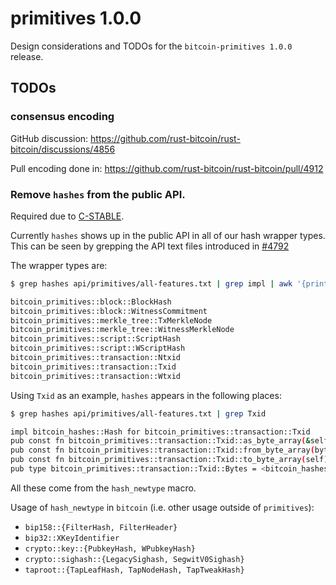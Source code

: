 # primitives 1.0.0

Design considerations and TODOs for the `bitcoin-primitives 1.0.0` release.

## TODOs

### consensus encoding

GitHub discussion: https://github.com/rust-bitcoin/rust-bitcoin/discussions/4856

Pull encoding done in: https://github.com/rust-bitcoin/rust-bitcoin/pull/4912

<!-- TODO: Add a consenus-encoding.md file? -->

### Remove `hashes` from the public API.

Required due to [C-STABLE](https://rust-lang.github.io/api-guidelines/necessities.html#c-stable).

Currently `hashes` shows up in the public API in all of our hash wrapper types. This can be seen by
grepping the API text files introduced in
[#4792](https://github.com/rust-bitcoin/rust-bitcoin/issues/4792) 

The wrapper types are:

```bash
$ grep hashes api/primitives/all-features.txt | grep impl | awk '{print $NF}'

bitcoin_primitives::block::BlockHash
bitcoin_primitives::block::WitnessCommitment
bitcoin_primitives::merkle_tree::TxMerkleNode
bitcoin_primitives::merkle_tree::WitnessMerkleNode
bitcoin_primitives::script::ScriptHash
bitcoin_primitives::script::WScriptHash
bitcoin_primitives::transaction::Ntxid
bitcoin_primitives::transaction::Txid
bitcoin_primitives::transaction::Wtxid
```

Using `Txid` as an example, `hashes` appears in the following places:

```bash
$ grep hashes api/primitives/all-features.txt | grep Txid

impl bitcoin_hashes::Hash for bitcoin_primitives::transaction::Txid
pub const fn bitcoin_primitives::transaction::Txid::as_byte_array(&self) -> &<bitcoin_hashes::sha256d::Hash as bitcoin_hashes::Hash>::Bytes
pub const fn bitcoin_primitives::transaction::Txid::from_byte_array(bytes: <bitcoin_hashes::sha256d::Hash as bitcoin_hashes::Hash>::Bytes) -> Self
pub const fn bitcoin_primitives::transaction::Txid::to_byte_array(self) -> <bitcoin_hashes::sha256d::Hash as bitcoin_hashes::Hash>::Bytes
pub type bitcoin_primitives::transaction::Txid::Bytes = <bitcoin_hashes::sha256d::Hash as bitcoin_hashes::Hash>::Bytes
```

All these come from the `hash_newtype` macro.

Usage of `hash_newtype` in `bitcoin` (i.e. other usage outside of `primitives`):

- `bip158::{FilterHash, FilterHeader}`
- `bip32::XKeyIdentifier`
- `crypto::key::{PubkeyHash, WPubkeyHash}`
- `crypto::sighash::{LegacySighash, SegwitV0Sighash}`
- `taproot::{TapLeafHash, TapNodeHash, TapTweakHash}`

